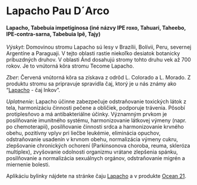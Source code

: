 Lapacho Pau D´Arco
==================

#### Lapacho, Tabebuia impetiginosa (iné názvy IPE roxo, Tahuari, Taheebo, IPE-contra-sarna, Tabebuia Ipê, Tajy)

*Výskyt*: Domovinou stromu Lapacho sú lesy v Brazílii, Bolívii, Peru, severnej
Argentíne a Paraguaji. V tejto oblasti rastie niekoľko desiatok botanicky
príbuzdných druhov. V oblasti Ánd dosahujú stromy tohto druhu vek až 700 rokov.
Je to vnútorná kôra stromu Tecome Lapacho.

*Zber*: Červená vnútorná kôra sa získava z odrôd L. Colorado a L. Morado. Z
produktu stromu sa pripravuje spravidla čaj, ktorý je u nás známy ako
“[Lapacho](/sip/caje/lapacho) - čaj Inkov”.

*Uplatnenie*: Lapacho účinne zabezpečuje odstraňovanie toxických látok z tela,
harmonizáciu činnosti pečene a obličiek, podporuje trávenia. Pôsobí
protiplesňovo a má antibakteriálne účinky. Významným prvkom je posilňovanie
imunitného systému, harmonizovanie látkovej výmeny (napr. po chemoterapii),
posilňovanie činnosti srdca a harmonizovanie krvného obehu, pozitívny vplyv pri
liečbe leukémie, eliminácia opuchov, odstraňovanie usadenín v krvnom obehu,
normalizácia výmeny cukru, zlepšovanie chronických ochorení (Parkinsonova
choroba, reuma, skleróza multiplex), zvyšovanie odolnosti organizmu vrátane
zlepšenia spánku, posilňovanie a normalizácia sexuálnych orgánov, odstraňovanie
migrén a miernenie bolesti.

Aplikáciu bylinky nájdete na stránke čaju [Lapacho](/sip/caje/lapacho) a v produkte
[Ocean 21](/sip/p/ocean-21/).

